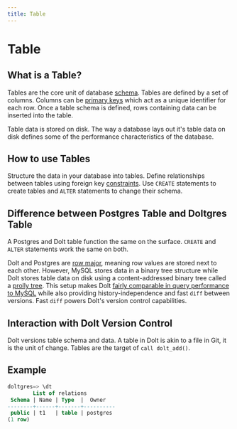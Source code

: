 ```yaml
---
title: Table
---
```


# Table

## What is a Table?

Tables are the core unit of database [schema](./schema.md). Tables are defined by a set of
columns. Columns can be [primary keys](./primary-key.md) which act as a unique identifier for each
row. Once a table schema is defined, rows containing data can be inserted into the table.

Table data is stored on disk. The way a database lays out it's table data on disk defines some of
the performance characteristics of the database.

## How to use Tables

Structure the data in your database into tables. Define relationships between tables using foreign
key [constraints](./constraints.md). Use `CREATE` statements to create tables and `ALTER` statements
to change their schema.

## Difference between Postgres Table and Doltgres Table

A Postgres and Dolt table function the same on the surface. `CREATE` and `ALTER` statements work the
same on both.

Dolt and Postgres are [row major](https://en.wikipedia.org/wiki/Row-_and_column-major_order),
meaning row values are stored next to each other. However, MySQL stores data in a binary tree
structure while Dolt stores table data on disk using a content-addressed binary tree called a
[prolly tree](../../architecture/storage-engine/prolly-tree.md). This setup makes Dolt [fairly
comparable in query performance to MySQL](../../reference/sql/benchmarks/latency.md) while also
providing history-independence and fast `diff` between versions. Fast `diff` powers Dolt's version
control capabilities.

## Interaction with Dolt Version Control

Dolt versions table schema and data. A table in Dolt is akin to a file in Git, it is the unit of
change. Tables are the target of `call dolt_add()`.

## Example

```SQL
doltgres=> \dt
        List of relations
 Schema | Name | Type  |  Owner
--------+------+-------+----------
 public | t1   | table | postgres
(1 row)
```
